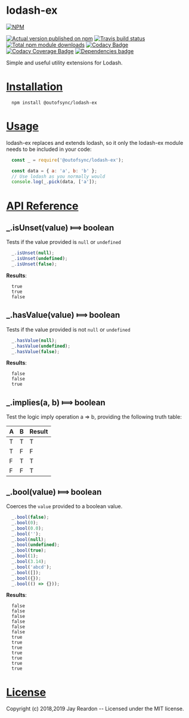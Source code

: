 # lodash-ex

[![NPM](https://nodei.co/npm/@outofsync/lodash-ex.png?downloads=true)](https://nodei.co/npm/@outofsync/lodash-ex/)

[![Actual version published on npm](http://img.shields.io/npm/v/@outofsync/lodash-ex.svg)](https://www.npmjs.org/package/@outofsync/lodash-ex)
[![Travis build status](https://travis-ci.org/OutOfSyncStudios/lodash-ex.svg)](https://www.npmjs.org/package/@outofsync/lodash-ex)
[![Total npm module downloads](http://img.shields.io/npm/dt/@outofsync/lodash-ex.svg)](https://www.npmjs.org/package/@outofsync/lodash-ex)
[![Codacy Badge](https://api.codacy.com/project/badge/Grade/198aa1923d284affae5516a3563ce2d5)](https://www.codacy.com/app/chronosis/lodash-ex?utm_source=github.com&amp;utm_medium=referral&amp;utm_content=OutOfSyncStudios/lodash-ex&amp;utm_campaign=Badge_Grade)
[![Codacy Coverage Badge](https://api.codacy.com/project/badge/Coverage/198aa1923d284affae5516a3563ce2d5)](https://www.codacy.com/app/chronosis/lodash-ex?utm_source=github.com&utm_medium=referral&utm_content=OutOfSyncStudios/lodash-ex&utm_campaign=Badge_Coverage)
[![Dependencies badge](https://david-dm.org/OutOfSyncStudios/lodash-ex/status.svg)](https://david-dm.org/OutOfSyncStudios/lodash-ex?view=list)


Simple and useful utility extensions for Lodash.

<a name="installation"></a>
# [Installation](#installation)

```shell
  npm install @outofsync/lodash-ex
```

<a name="usage"></a>
# [Usage](#usage)
lodash-ex replaces and extends lodash, so it only the lodash-ex module needs to be included in your code:

```js
  const _ = require('@outofsync/lodash-ex');

  const data = { a: 'a', b: 'b' };
  // Use lodash as you normally would
  console.log(_.pick(data, ['a']);
```

<a name="api"></a>
# [API Reference](#api)

## _.isUnset(value) &#x27fe; boolean
Tests if the value provided is `null` or `undefined`

```js
  _.isUnset(null);
  _.isUnset(undefined);
  _.isUnset(false);
```

**Results**:
```
  true
  true
  false
```

## _.hasValue(value) &#x27fe; boolean
Tests if the value provided is not `null` or `undefined`

```js
  _.hasValue(null);
  _.hasValue(undefined);
  _.hasValue(false);
```

**Results**:
```
  false
  false
  true
```

## _.implies(a, b) &#x27fe; boolean
Test the logic imply operation a => b, providing the following truth table:

| A | B | Result |
| - | - | ------ |
| T | T | T |
| T | F | F |
| F | T | T |
| F | F | T |

## _.bool(value) &#x27fe; boolean
Coerces the `value` provided to a boolean value.

```js
  _.bool(false);
  _.bool(0);
  _.bool(0.0);
  _.bool('');
  _.bool(null);
  _.bool(undefined);
  _.bool(true);
  _.bool(1);
  _.bool(3.14);
  _.bool('abcd');
  _.bool([]);
  _.bool({});
  _.bool(() => {}));
```

**Results**:
```
  false
  false
  false
  false
  false
  false
  true
  true
  true
  true
  true
  true
  true
```

<a name="license"></a>
# [License](#license)

Copyright (c) 2018,2019 Jay Reardon -- Licensed under the MIT license.
